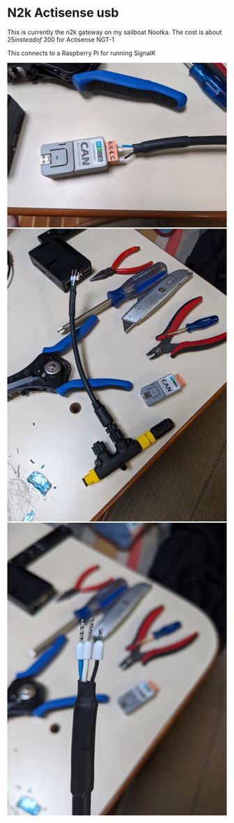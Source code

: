 # N2k Actisense usb

This is currently the n2k gateway on my sailboat Nootka.  The cost is about $25 instead of ~$200 for Actisense NGT-1

This connects to a Raspberry Pi for running SignalK

![M5Atom USB Gw](doc/Atom-Gateway.jpg)
![M5Atom Wiring](doc/Atom-Gateway-Wire.jpg)
![M5Atom Wiring](doc/Atom-Gateway-Wire2.jpg)

